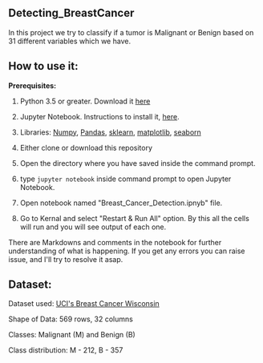 ## Detecting_BreastCancer

In this project we try to classify if a tumor is Malignant or Benign based on 31 different variables which we have.

## How to use it:
**Prerequisites:**
1. Python 3.5 or greater. Download it [here](https://www.python.org/downloads/)
2. Jupyter Notebook. Instructions to install it, [here](https://jupyter.readthedocs.io/en/latest/install.html).
3. Libraries: [Numpy](https://pypi.org/project/numpy/), [Pandas](https://pandas.pydata.org/pandas-docs/stable/getting_started/install.html), [sklearn](https://pypi.org/project/sklearn/), [matplotlib](https://matplotlib.org/3.1.1/users/installing.html), [seaborn](https://seaborn.pydata.org/installing.html)
	
1. Either clone or download this repository
2. Open the directory where you have saved inside the command prompt.
3. type ```jupyter notebook``` inside command prompt to open Jupyter Notebook.
4. Open notebook named "Breast_Cancer_Detection.ipnyb" file.
5. Go to Kernal and select "Restart & Run All" option. By this all the cells will run and you will see output of each one.

There are Markdowns and comments in the notebook for further understanding of what is happening. If you get any errors you can raise issue, and I'll try to resolve it asap.

## Dataset: 

Dataset used: [UCI's Breast Cancer Wisconsin](https://archive.ics.uci.edu/ml/datasets/breast+cancer+wisconsin+%28original%29)

Shape of Data: 569 rows, 32 columns

Classes: Malignant (M) and Benign (B)

Class distribution: M - 212, B - 357

